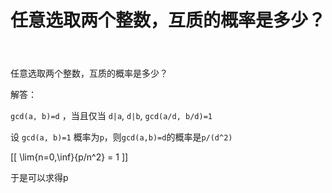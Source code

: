 ﻿---
title: 任意选取两个整数，互质的概率是多少？
layout: post
---

任意选取两个整数，互质的概率是多少？

解答：

`gcd(a, b)=d` ，当且仅当 `d|a`, `d|b`, `gcd(a/d, b/d)=1`

设 `gcd(a, b)=1` 概率为`p`，则`gcd(a,b)=d`的概率是`p/(d^2)`

\[\[
\lim{n=0,\inf}{p/n^2} = 1
\]\]

于是可以求得p